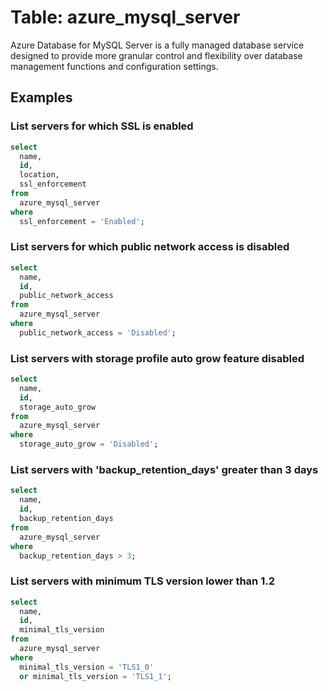 # Table: azure_mysql_server

Azure Database for MySQL Server is a fully managed database service designed to provide more granular control and flexibility over database management functions and configuration settings.

## Examples

### List servers for which SSL is enabled

```sql
select
  name,
  id,
  location,
  ssl_enforcement
from
  azure_mysql_server
where
  ssl_enforcement = 'Enabled';
```

### List servers for which public network access is disabled

```sql
select
  name,
  id,
  public_network_access
from
  azure_mysql_server
where
  public_network_access = 'Disabled';
```

### List servers with storage profile auto grow feature disabled

```sql
select
  name,
  id,
  storage_auto_grow
from
  azure_mysql_server
where
  storage_auto_grow = 'Disabled';
```

### List servers with 'backup_retention_days' greater than 3 days

```sql
select
  name,
  id,
  backup_retention_days
from
  azure_mysql_server
where
  backup_retention_days > 3;
```

### List servers with minimum TLS version lower than 1.2

```sql
select
  name,
  id,
  minimal_tls_version
from
  azure_mysql_server
where
  minimal_tls_version = 'TLS1_0'
  or minimal_tls_version = 'TLS1_1';
```

